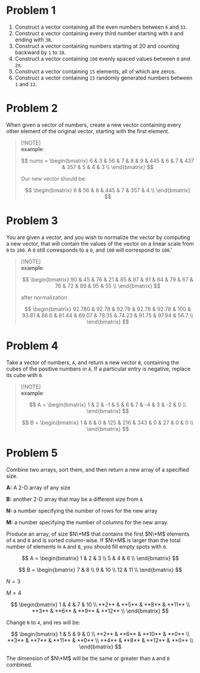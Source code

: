 # Problem 1
1. Construct a vector containing all the even numbers between ```6``` and ```33```.
2. Construct a vector containing every third number starting with ```8``` and ending with ```38```.
3. Construct a vector containing numbers starting at 20 and counting backward by ```1``` to ```10```.
4. Construct a vector containing ```100``` evenly spaced values between ```0``` and ```2π```.
5. Construct a vector containing ```15``` elements, all of which are zeros.
6. Construct a vector containing ```15``` randomly generated numbers between ```1``` and ```12```.
# Problem 2 
 When given a vector of numbers, create a new vector containing every
 other element of the original vector, starting with the first element. 

> \[!NOTE]\
>**example**:
>
> $$ nums = \begin{bmatrix}
6 & 3 & 56 & 7 & 8 & 9 & 445 & 6 & 7 & 437 & 357 & 5 & 4 & 3 \\
\end{bmatrix} $$
>
>Our new vector should be:
>
> $$  \begin{bmatrix}
6 & 56 & 8 & 445 & 7 & 357 & 4 \\
\end{bmatrix} $$

# Problem 3
You are given a vector, and you wish to normalize the vector by computing a new
vector, that will contain the values of the vector on a linear scale from ```0``` to ```100```. A ```0``` still corresponds
to a ```0```, and ```100``` will correspond to ```100```.'

> \[!NOTE]\
>**example**:
>
> $$  \begin{bmatrix}
90 & 45 & 76 & 21 & 85 & 97 & 91 & 84 & 79 & 67 & 76 & 72 & 89 & 95 & 55 \\
\end{bmatrix} $$
>
>after normalization
>
> $$  \begin{bmatrix}
92.780 & 92.78 & 92.78 & 92.78 & 92.78 & 100 & 93.81 & 86.6 & 81.44 & 69.07 & 78.35 & 74.23 & 91.75 & 97.94 & 56.7 \\
\end{bmatrix} $$

# Problem 4
Take a vector of numbers, ```A```, and return a new vector ```B```, containing the cubes of the
   positive numbers in ```A```. If a particular entry is negative, replace its cube with ```0```.

> \[!NOTE]\
>**example**:
>
>
>
>$$ A = \begin{bmatrix}
1 & 2 & -1 & 5 & 6 & 7 & -4 & 3 & -2 & 0 \\
\end{bmatrix} $$
>
>
>
>$$ B = \begin{bmatrix}
1 & 8 & 0 & 125 & 216 & 343 & 0 & 27 & 0 & 0 \\
\end{bmatrix} $$

   
# Problem 5
Combine two arrays, sort them, and then return a new array of a specified size.
   
**A:** A 2-D array of any size

**B:** another 2-D array that may be a different size from ```A```

**N:** a number specifying the number of rows for the new array

**M:** a number specifying the number of columns for the new array.

Produce an array, of size $N\*M$ that contains the first $N\*M$ elements of ```A``` and ```B``` and is
sorted column-wise. If $N\*M$ is larger than the total number of elements in ```A``` and ```B```, you should fill empty spots
with ```0```.

$$ A = \begin{bmatrix}
1   &   2   &   3 \\
5 & 4 & 6  \\
\end{bmatrix} $$

$$ B = \begin{bmatrix}
7   &   8   \\
9 & 10  \\
12 & 11 \\
\end{bmatrix} $$


$N = 3$

$M = 4$

$$ \begin{bmatrix}
1   &   4   &   7   &   10   \\
**2** & **5** & **8** & **11** \\
**3** & **6** & **9** & **12** \\
\end{bmatrix} $$


   Change ```N``` to ```4```, and res will be:

   $$ \begin{bmatrix}
   1   &   5   &   9    &   0   \\
   **2** & **6** & **10** & **0** \\
   **3** & **7** & **11** & **0** \\
   **4** & **8** & **12** & **0** \\
   \end{bmatrix} $$

The dimension of
$N\*M$ will be the same or greater than ```A``` and ```B``` combined.
   
